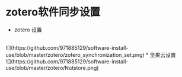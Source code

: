 # zotero软件同步设置

* zotero 设置
<br>
![](https://github.com/971885129/software-install-use/blob/master/zotero/zotero_synchronization_set.png)
* 坚果云设置
<br>
![](https://github.com/971885129/software-install-use/blob/master/zotero/Nutstore.png)

